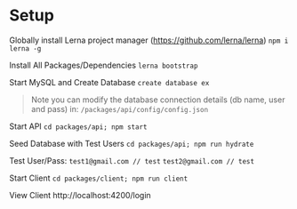 # Setup

Globally install Lerna project manager (https://github.com/lerna/lerna)
`npm i lerna -g`

Install All Packages/Dependencies
`lerna bootstrap`

Start MySQL and Create Database
`create database ex`
> Note you can modify the database connection details (db name, user and pass) in: `/packages/api/config/config.json`

Start API
`cd packages/api; npm start`

Seed Database with Test Users
`cd packages/api; npm run hydrate`

Test User/Pass:
`test1@gmail.com // test`
`test2@gmail.com // test`

Start Client
`cd packages/client; npm run client`

View Client
http://localhost:4200/login
